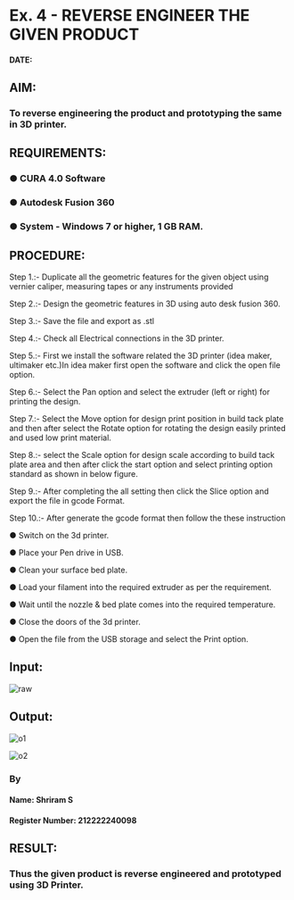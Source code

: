 # Ex. 4 - REVERSE ENGINEER THE GIVEN PRODUCT

#### DATE: 

## AIM: 
### To reverse engineering the product and prototyping the same in 3D printer.

## REQUIREMENTS:
### ●	CURA 4.0 Software
### ●	 Autodesk Fusion 360
### ●	 System - Windows 7 or higher, 1 GB RAM.

## PROCEDURE:

Step 1.:- Duplicate all the geometric features for the given object using vernier caliper, measuring tapes or any instruments provided

Step 2.:- Design the geometric features in 3D using auto desk fusion 360.

Step 3.:- Save the file and export as .stl

Step 4.:- Check all Electrical connections in the 3D printer.

Step 5.:- First we install the software related the 3D printer (idea maker, ultimaker etc.)In idea maker first open the software and click the open file option.

Step 6.:- Select the Pan option and select the extruder (left or right) for printing the design.

Step 7.:- Select the Move option for design print position in build tack plate and then after select the Rotate option for rotating the design easily printed and used low print material.

Step 8.:- select the Scale option for design scale according to build tack plate area and then after click the start option and select printing option standard as shown in below figure.

Step 9.:- After completing the all setting then click the Slice option and export the file in gcode Format.

Step 10.:- After generate the gcode format then follow the these instruction 

●	Switch on the 3d printer.

●	Place your Pen drive in USB.

●	Clean your surface bed plate.

●	Load your filament into the required extruder as per the requirement.

●	Wait until the nozzle & bed plate comes into the required temperature.

●	Close the doors of the 3d printer.

●	Open the file from the USB storage and select the Print option.


## Input:
![raw](https://github.com/Praveen0500/Ex.-10---REVERSE-ENGINEER-THE-GIVEN-PRODUCT/assets/120218611/2fb191d0-1019-4be1-bc20-416297a5eabe)

## Output:

![o1](https://github.com/Praveen0500/Ex.-10---REVERSE-ENGINEER-THE-GIVEN-PRODUCT/assets/120218611/f575f694-5601-4901-ba70-af1073679ff5)

![o2](https://github.com/Praveen0500/Ex.-10---REVERSE-ENGINEER-THE-GIVEN-PRODUCT/assets/120218611/1a296aeb-6058-4063-9e17-8d2869c0372f)


### By
#### Name: Shriram S
#### Register Number: 212222240098

## RESULT:

###   Thus the given product is reverse engineered and prototyped using 3D Printer.
